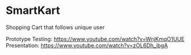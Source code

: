 # SmartKart
Shopping Cart that follows unique user

Prototype Testing: https://www.youtube.com/watch?v=WnjKmqO1UUE<br>
Presentation: https://www.youtube.com/watch?v=zOL6Dh_ibgA

